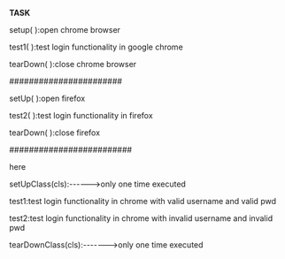 **TASK**

setup( ):open chrome browser

test1( ):test login functionality in google chrome

tearDown( ):close chrome browser

#######################

setUp( ):open firefox

test2( ):test login functionality in firefox

tearDown( ):close firefox

#########################

here

setUpClass(cls):------>only one time executed

test1:test login functionality in chrome with valid username and  valid pwd

test2:test login functionality in chrome with invalid username and invalid pwd

tearDownClass(cls):------->only one time executed
